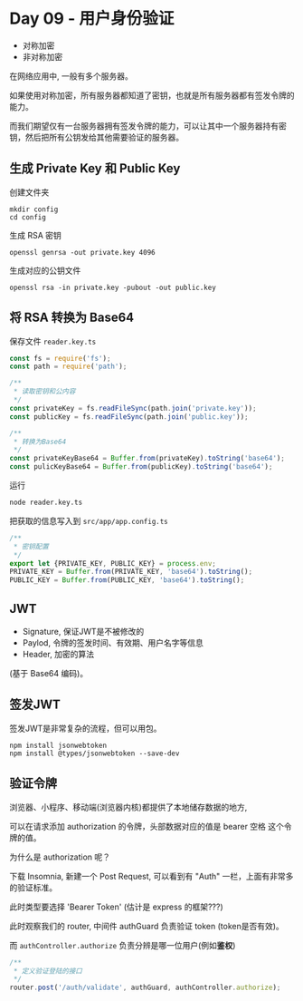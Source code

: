 # Day 09 - 用户身份验证

- 对称加密
- 非对称加密

在网络应用中, 一般有多个服务器。

如果使用对称加密，所有服务器都知道了密钥，也就是所有服务器都有签发令牌的能力。

而我们期望仅有一台服务器拥有签发令牌的能力，可以让其中一个服务器持有密钥，然后把所有公钥发给其他需要验证的服务器。

## 生成 Private Key 和 Public Key 

创建文件夹

```shell
mkdir config
cd config
```

生成 RSA 密钥

```shell
openssl genrsa -out private.key 4096
```

生成对应的公钥文件

```shell
openssl rsa -in private.key -pubout -out public.key 
```

## 将 RSA 转换为 Base64 

保存文件 `reader.key.ts`

```ts
const fs = require('fs'); 
const path = require('path'); 

/**
 * 读取密钥和公内容
 */
const privateKey = fs.readFileSync(path.join('private.key'));
const publicKey = fs.readFileSync(path.join('public.key')); 

/**
 * 转换为Base64 
 */
const privateKeyBase64 = Buffer.from(privateKey).toString('base64'); 
const pulicKeyBase64 = Buffer.from(publicKey).toString('base64'); 
```

运行 

```bash
node reader.key.ts
```

把获取的信息写入到 `src/app/app.config.ts`

```ts
/**
 * 密钥配置
 */
export let {PRIVATE_KEY, PUBLIC_KEY} = process.env; 
PRIVATE_KEY = Buffer.from(PRIVATE_KEY, 'base64').toString(); 
PUBLIC_KEY = Buffer.from(PUBLIC_KEY, 'base64').toString(); 
```

## JWT 

- Signature, 保证JWT是不被修改的
- Paylod, 令牌的签发时间、有效期、用户名字等信息
- Header, 加密的算法

(基于 Base64 编码)。


## 签发JWT

签发JWT是非常复杂的流程，但可以用包。

```shell
npm install jsonwebtoken
npm install @types/jsonwebtoken --save-dev 
```

## 验证令牌

浏览器、小程序、移动端(浏览器内核)都提供了本地储存数据的地方, 

可以在请求添加 authorization 的令牌，头部数据对应的值是 bearer 空格 这个令牌的值。

为什么是 authorization 呢？

下载 Insomnia, 新建一个 Post Request, 可以看到有 "Auth" 一栏，上面有非常多的验证标准。

此时类型要选择 'Bearer Token' (估计是 express 的框架???)

此时观察我们的 router, 中间件 authGuard 负责验证 token (token是否有效)。

而 `authController.authorize` 负责分辨是哪一位用户(例如**鉴权**)

```ts
/**
 * 定义验证登陆的接口
 */
router.post('/auth/validate', authGuard, authController.authorize); 
```

 